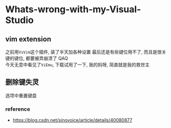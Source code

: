 # Whats-wrong-with-my-Visual-Studio

## vim extension
之前用`VsVim`这个插件, 装了半天加各种设置 最后还是有些键位用不了, 而且是很关键的键位, 都要被弄崩溃了 QAQ <br />
今天无意中看见了`ViEmu`, 下载试用了一下, 我的妈呀, 简直就是我的救世主

## 删除键失灵
选项中重置键盘

### reference
* https://blog.csdn.net/sinovoice/article/details/40080877
